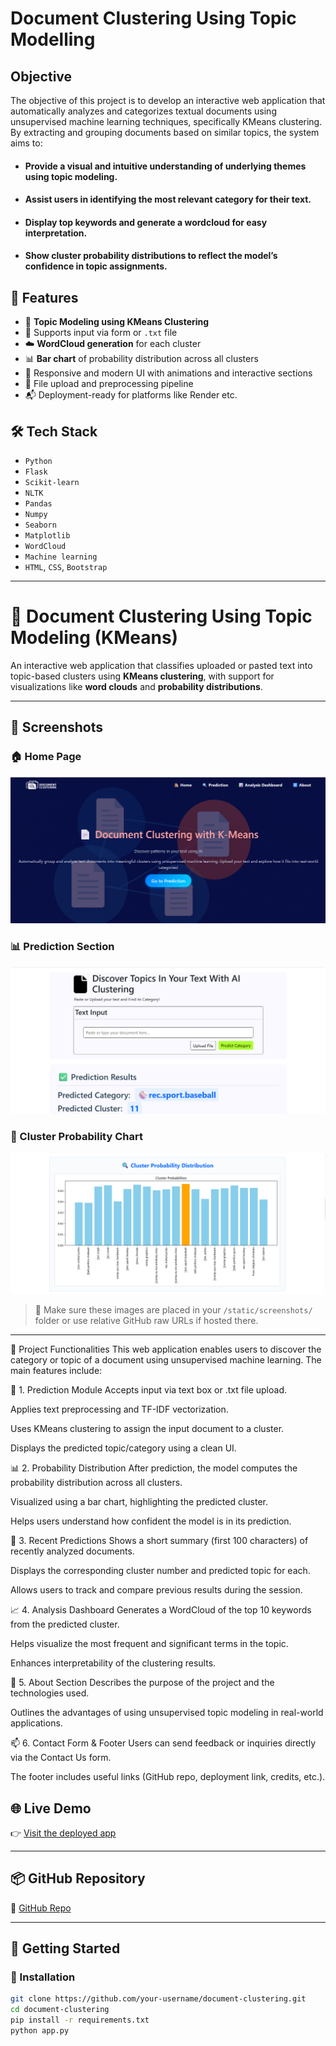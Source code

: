 
# Document Clustering Using Topic Modelling

## Objective

The objective of this project is to develop an interactive web application that automatically analyzes and categorizes textual documents using unsupervised machine learning techniques, specifically KMeans clustering. By extracting and grouping documents based on similar topics, the system aims to:

- #### Provide a visual and intuitive understanding of underlying themes using topic modeling.

- #### Assist users in identifying the most relevant category for their text.

- #### Display top keywords and generate a wordcloud for easy interpretation.

- #### Show cluster probability distributions to reflect the model’s confidence in topic assignments.

 
## 🚀 Features

- 🧠 **Topic Modeling using KMeans Clustering**
- 📄 Supports input via form or `.txt` file
- ☁️ **WordCloud generation** for each cluster
- 📊 **Bar chart** of probability distribution across all clusters
- 🎨 Responsive and modern UI with animations and interactive sections
- 📁 File upload and preprocessing pipeline
- 📬 Deployment-ready for platforms like Render etc.

## 🛠️ Tech Stack

- `Python`
- `Flask`
- `Scikit-learn`
- `NLTK`
- `Pandas`
- `Numpy`
- `Seaborn`
- `Matplotlib`
- `WordCloud`
- `Machine learning`
- `HTML`, `CSS`, `Bootstrap`

---

# 🧠 Document Clustering Using Topic Modeling (KMeans)

An interactive web application that classifies uploaded or pasted text into topic-based clusters using **KMeans clustering**, with support for visualizations like **word clouds** and **probability distributions**.

---

## 📸 Screenshots

### 🏠 Home Page
![Home Screenshot](Project%20Snapshots/Screenshot%202025-07-07%20231822.png)

### 📊 Prediction Section
![Prediction Result](Project%20Snapshots/Screenshot%202025-07-07%20233143.png)

### 🔢 Cluster Probability Chart
![Cluster Probability](Project%20Snapshots/Screenshot%202025-07-08%20112950.png)

> 📝 Make sure these images are placed in your `/static/screenshots/` folder or use relative GitHub raw URLs if hosted there.

---
🚀 Project Functionalities
This web application enables users to discover the category or topic of a document using unsupervised machine learning. The main features include:

🧠 1. Prediction Module
Accepts input via text box or .txt file upload.

Applies text preprocessing and TF-IDF vectorization.

Uses KMeans clustering to assign the input document to a cluster.

Displays the predicted topic/category using a clean UI.

📊 2. Probability Distribution
After prediction, the model computes the probability distribution across all clusters.

Visualized using a bar chart, highlighting the predicted cluster.

Helps users understand how confident the model is in its prediction.

📂 3. Recent Predictions
Shows a short summary (first 100 characters) of recently analyzed documents.

Displays the corresponding cluster number and predicted topic for each.

Allows users to track and compare previous results during the session.

📈 4. Analysis Dashboard
Generates a WordCloud of the top 10 keywords from the predicted cluster.

Helps visualize the most frequent and significant terms in the topic.

Enhances interpretability of the clustering results.

📌 5. About Section
Describes the purpose of the project and the technologies used.

Outlines the advantages of using unsupervised topic modeling in real-world applications.

📫 6. Contact Form & Footer
Users can send feedback or inquiries directly via the Contact Us form.

The footer includes useful links (GitHub repo, deployment link, credits, etc.).


## 🌐 Live Demo

👉 [Visit the deployed app](https://document-clustering-using-topic-modelling.onrender.com)

---

## 📦 GitHub Repository

🔗 [GitHub Repo](https://github.com/satendra27/Document-Clustering-Using-Topic-Modelling.git)

---

## 🚀 Getting Started

### 🔧 Installation

```bash
git clone https://github.com/your-username/document-clustering.git
cd document-clustering
pip install -r requirements.txt
python app.py


